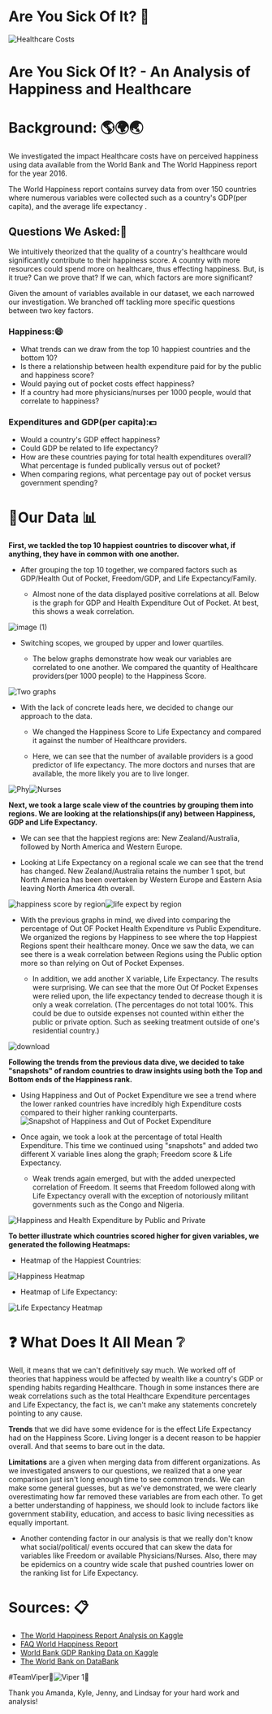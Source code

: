 # Are You Sick Of It? :thought_balloon: 
![Healthcare Costs ](https://user-images.githubusercontent.com/16246354/140255257-fd2f5861-984e-4a02-a475-963fd9aeab5a.jpg)

# Are You Sick Of It? - An Analysis of Happiness and Healthcare 

# Background: :earth_americas::earth_africa::earth_asia:

We investigated the impact Healthcare costs have on perceived happiness using data available from the World Bank and The World Happiness report for the year 2016. 

The World Happiness report contains survey data from over 150 countries where numerous variables were collected such as a country's GDP(per capita), and the average life expectancy . 

## Questions We Asked::speech_balloon:
We intuitively theorized that the quality of a country's healthcare would significantly contribute to their happiness score. A country with more resources could spend more on healthcare, thus effecting happiness. But, is it true? Can we prove that? If we can, which factors are more significant?

Given the amount of variables available in our dataset, we each narrowed our investigation. We branched off tackling more specific questions between two key factors. 

### Happiness::smile:
- What trends can we draw from the top 10 happiest countries and the bottom 10?
- Is there a relationship between health expenditure paid for by the public and happiness score? 
- Would paying out of pocket costs effect happiness?
- If a country had more physicians/nurses per 1000 people, would that correlate to happiness?

### Expenditures and GDP(per capita)::dollar:
- Would a country's GDP effect happiness? 
- Could GDP be related to life expectancy?
- How are these countries paying for total health expenditures overall? What percentage is funded publically versus out of pocket?
- When comparing regions, what percentage pay out of pocket versus government spending? 

# :page_facing_up:Our Data :bar_chart:

  **First, we tackled the top 10 happiest countries to discover what, if anything, they have in common with one another.**
  
  - After grouping the top 10 together, we compared factors such as GDP/Health Out of Pocket, Freedom/GDP, and Life Expectancy/Family. 
      
      - Almost none of the data displayed positive correlations at all.  Below is the graph for GDP and Health Expenditure Out of Pocket. At best, this shows a weak correlation. 
 
 ![image (1)](https://user-images.githubusercontent.com/16246354/140402984-653eb59a-7699-4b91-9a4d-ff13dbce2bcf.png)

 - Switching scopes, we grouped by upper and lower quartiles.
    
    - The below graphs demonstrate how weak our variables are correlated to one another. We compared the quantity of Healthcare providers(per 1000 people) to the                         Happiness Score. 

![Two graphs](https://user-images.githubusercontent.com/16246354/140404110-db03fef5-cf6b-46ec-a8e7-5cf832517ea5.png)

 - With the lack of concrete leads here, we decided to change our approach to the data. 
   
   - We changed the Happiness Score to Life Expectancy and compared it against the number of Healthcare providers. 
 
   - Here, we can see that the number of available providers is a good predictor of life expectancy. The more doctors and nurses that are available, the more likely you are to         live longer.

![Phy](https://user-images.githubusercontent.com/16246354/140409670-de3d9cf1-f823-487b-bf23-304dcce59941.png)![Nurses](https://user-images.githubusercontent.com/16246354/140409678-9e77f425-a99a-4e3d-acfc-59a65b2485a0.png)

**Next, we took a large scale view of the countries by grouping them into regions. We are looking at the relationships(if any) between Happiness, GDP and Life Expectancy.**
 - We can see that the happiest regions are: New Zealand/Australia, followed by North America and Western Europe. 

 - Looking at Life Expectancy on a regional scale we can see that the trend has changed. New Zealand/Australia retains the number 1 spot, but North America has been overtaken by    Western Europe and Eastern Asia leaving North America 4th overall.  
 
 ![happiness score by region](https://user-images.githubusercontent.com/16246354/140433778-0207d3a7-36f4-4b95-b13e-76e758a28809.png)![life expect by region](https://user-images.githubusercontent.com/16246354/140433783-f080c340-3470-40fc-b8c1-795a13a517d8.png)

 - With the previous graphs in mind, we dived into comparing the percentage of Out OF Pocket Health Expenditure vs Public Expenditure. We organized the regions by Happiness to     see where the top Happiest Regions spent their healthcare money. Once we saw the data, we can see there is a weak correlation between Regions using the Public option more so     than relying on Out of Pocket Expenses.  
 
    - In addition, we add another X variable, Life Expectancy. The results were surprising. We can see that the more Out Of Pocket Expenses were relied upon, the life expectancy       tended to decrease though it is only a weak correlation. (The percentages do not total 100%. This could be due to outside expenses not counted within either the public or           private option. Such as seeking treatment outside of one's residential country.) 
 
 
 ![download](https://user-images.githubusercontent.com/16246354/140437068-967cdb9b-dd34-406d-ad24-4bd7e4369ebc.png)

 
 **Following the trends from the previous data dive, we decided to take "snapshots" of random countries to draw insights using both the Top and Bottom ends of the Happiness       rank.**

- Using Happiness and Out of Pocket Expenditure we see a trend where the lower ranked countries have incredibly high Expenditure costs compared to their higher ranking             counterparts.  
![Snapshot of Happiness and Out of Pocket Expenditure](https://user-images.githubusercontent.com/16246354/140437790-b6d65e0f-a7af-4488-a0d6-9d272d7813f6.png)

- Once again, we took a look at the percentage of total Health Expenditure. This time we continued using "snapshots" and added two different X variable lines along the graph;     Freedom score & Life Expectancy. 

  - Weak trends again emerged, but with the added unexpected correlation of Freedom. It seems that Freedom followed along with Life Expectancy overall with the exception of         notoriously militant governments such as the Congo and Nigeria.
  
 ![Happiness and Health Expenditure by Public and Private](https://user-images.githubusercontent.com/16246354/140437400-bb6d8284-5dfb-411d-b701-94ff9451c8d2.png)

 
   **To better illustrate which countries scored higher for given variables, we generated the following Heatmaps:**
 
   - Heatmap of the Happiest Countries:

![Happiness Heatmap](https://user-images.githubusercontent.com/16246354/140405045-765ee2d8-e5ff-4a6e-8acc-c40a85b8f0e2.png)
    
   - Heatmap of Life Expectancy:
    
![Life Expectancy Heatmap](https://user-images.githubusercontent.com/16246354/140406597-99c29ea0-4bf6-42a3-b9fb-da9d572a8820.png)

  



# :question: What Does It All Mean :grey_question:

Well, it means that we can't definitively say much. We worked off of theories that happiness would be affected by wealth like a country's GDP or spending habits regarding Healthcare. Though in some instances there are weak correlations such as the total Healthcare Expenditure percentages and Life Expectancy, the fact is, we can't make any statements concretely pointing to any cause. 

**Trends** that we did have some evidence for is the effect Life Expectancy had on the Happiness Score. Living longer is a decent reason to be happier overall. And that seems to bare out in the data. 


**Limitations** are a given when merging data from different organizations. As we investigated answers to our questions, we realized that a one year comparison just isn't long enough time to see common trends. We can make some general guesses, but as we've demonstrated, we were clearly overestimating how far removed these variables are from each other. To get a better understanding of happiness, we should look to include factors like government stability, education, and access to basic living necessities as equally important. 

- Another contending factor in our analysis is that we really don't know what social/political/ events occured that can skew the data for variables like Freedom or available       Physicians/Nurses. Also, there may be epidemics on a country wide scale that pushed countries lower on the ranking list for Life Expectancy.  




# Sources: :clipboard:
-  [The World Happiness Report Analysis on Kaggle](https://www.kaggle.com/alicjapiaskowska/world-happiness-report-20152020-analysis)
  - [FAQ World Happiness Report](https://worldhappiness.report/faq/)
  - [World Bank GDP Ranking Data on Kaggle](https://www.kaggle.com/theworldbank/world-bank-gdp-ranking)
  - [The World Bank on DataBank ](https://databank.worldbank.org/home.aspx)




#TeamViper:snake:![Viper 1](https://user-images.githubusercontent.com/16246354/140391645-78395674-b393-4dda-8ed8-ab80613a79ae.png):snake:

Thank you Amanda, Kyle, Jenny, and Lindsay for your hard work and analysis!

